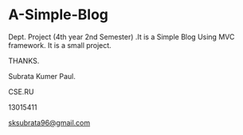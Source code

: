 # A-Simple-Blog
Dept. Project (4th year 2nd Semester) .It is a Simple Blog Using MVC framework. It is a small project. 


THANKS.


Subrata Kumer Paul.


CSE.RU


13015411

sksubrata96@gmail.com
 
